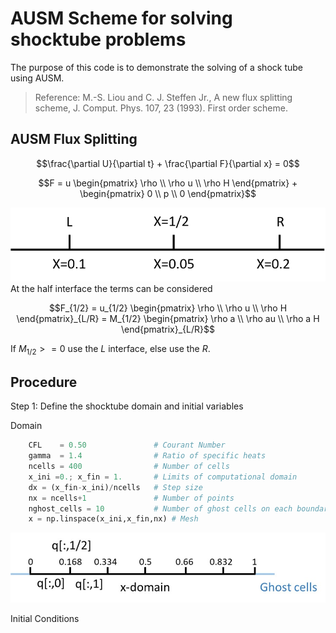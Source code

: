 # AUSM Scheme for solving shocktube problems
The purpose of this code is to demonstrate the solving of a shock tube using AUSM. 

> Reference:
> M.-S. Liou and C. J. Steffen Jr., A new flux splitting scheme, J. Comput. Phys. 107, 23 (1993). First order scheme.

## AUSM Flux Splitting

```math
\frac{\partial U}{\partial t} + \frac{\partial F}{\partial x} = 0
```

```math
F = u
\begin{pmatrix} 
\rho \\
\rho u \\ 
\rho H 
\end{pmatrix}
+ 
\begin{pmatrix} 
0 \\
p \\ 
0 
\end{pmatrix}
```

![domain](domain_LR.png)
At the half interface the terms can be considered 
```math
F_{1/2} = u_{1/2}
\begin{pmatrix} 
\rho \\
\rho u \\ 
\rho H 
\end{pmatrix}_{L/R} = 
M_{1/2}
\begin{pmatrix} 
\rho a \\
\rho au \\ 
\rho a H 
\end{pmatrix}_{L/R}
```

If $M_{1/2} >=0$ use the $L$ interface, else use the $R$.

## Procedure

Step 1: Define the shocktube domain and initial variables

Domain
```python
    CFL    = 0.50               # Courant Number
    gamma  = 1.4                # Ratio of specific heats
    ncells = 400                # Number of cells
    x_ini =0.; x_fin = 1.       # Limits of computational domain
    dx = (x_fin-x_ini)/ncells   # Step size
    nx = ncells+1               # Number of points
    nghost_cells = 10           # Number of ghost cells on each boundary
    x = np.linspace(x_ini,x_fin,nx) # Mesh
```
![domain](domain.jpg)

Initial Conditions
```python

```

